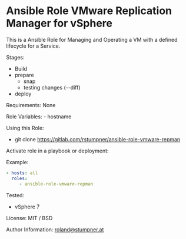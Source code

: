 # Ansible Role VMware Replication Manager for vSphere
This is a Ansible Role for Managing and Operating a VM with a defined lifecycle for a Service.

Stages:
- Build
- prepare
    - snap
    - testing changes (--diff)
- deploy 
  
Requirements:
    None

Role Variables:
    - hostname

Using this Role:
  - git clone https://gitlab.com/rstumpner/ansible-role-vmware-repman

Activate role in a playbook or deployment:

Example:
```YAML
- hosts: all
  roles:
     - ansible-role-vmware-repman
```

Tested:
 - vSphere 7

 
License:
    MIT / BSD

Author Information:
roland@stumpner.at